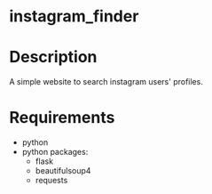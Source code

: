 # instagram_finder
<h1> Description </h1>
A simple website to search instagram users' profiles.

<h1> Requirements </h1>
<ul>
  <li> python
  <li> python packages:
    <ul> 
      <li> flask
      <li> beautifulsoup4
      <li> requests
    </ul>
 </ul>
